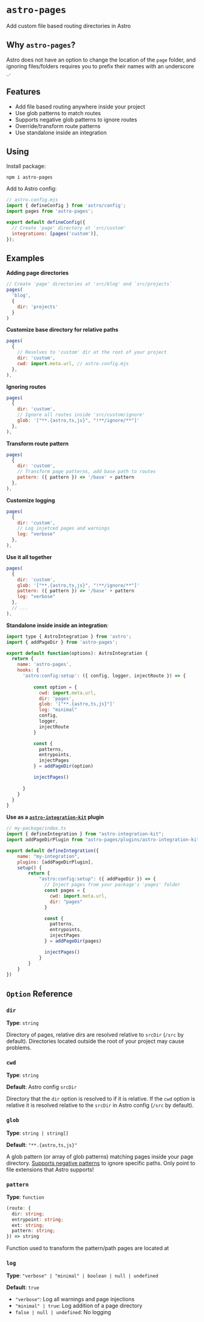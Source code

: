 # `astro-pages`

Add custom file based routing directories in Astro

## Why `astro-pages`?

Astro does not have an option to change the location of the `page` folder, and ignoring files/folders  requires you to prefix their names with an underscore `_`.

## Features
- Add file based routing anywhere inside your project
- Use glob patterns to match routes
- Supports negative glob patterns to ignore routes
- Override/transform route patterns
- Use standalone inside an integration

## Using

Install package:

```
npm i astro-pages  
```

Add to Astro config:
```js
// astro.config.mjs
import { defineConfig } from 'astro/config';
import pages from 'astro-pages';

export default defineConfig({
  // Create 'page' directory at 'src/custom'
  integrations: [pages('custom')],
});
```

## Examples

**Adding page directories**

```js
// Create 'page' directories at 'src/blog' and `src/projects`
pages(
  'blog', 
  {
    dir: 'projects'
  }
)
```

**Customize base directory for relative paths**

```js
pages(
  {
    // Resolves to 'custom' dir at the root of your project
    dir: 'custom',
    cwd: import.meta.url, // astro.config.mjs
  },
),
```

**Ignoring routes**

```js
pages(
  {
    dir: 'custom',
    // Ignore all routes inside 'src/custom/ignore'
    glob: '["**.{astro,ts,js}", "!**/ignore/**"]'
  },
),
```

**Transform route pattern**

```js
pages(
  {
    dir: 'custom',
    // Transform page patterns, add base path to routes
    pattern: ({ pattern }) => '/base' + pattern 
  },
),
```

**Customize logging**

```js
pages(
  {
    dir: 'custom',
    // Log injetced pages and warnings
    log: "verbose"
  },
),
```

**Use it all together**

```js
pages(
  {
    dir: 'custom',
    glob: '["**.{astro,ts,js}", "!**/ignore/**"]'
    pattern: ({ pattern }) => '/base' + pattern 
    log: "verbose"
  },
  // ...
),
```

**Standalone inside inside an integration**:

```js
import type { AstroIntegration } from 'astro';
import { addPageDir } from 'astro-pages';

export default function(options): AstroIntegration {  
  return {
    name: 'astro-pages',
    hooks: {
      'astro:config:setup': ({ config, logger, injectRoute }) => {
        
          const option = {
            cwd: import.meta.url,
            dir: 'pages',
            glob: '["**.{astro,ts,js}"]'
            log: "minimal"
            config,
            logger,
            injectRoute
          }

          const { 
            patterns, 
            entrypoints,
            injectPages 
          } = addPageDir(option)

          injectPages()
  
      }
    }
  }
}
```

**Use as a [`astro-integration-kit`](https://astro-integration-kit.netlify.app/getting-started/installation/) plugin**

```js
// my-package/index.ts
import { defineIntegration } from "astro-integration-kit";
import addPageDirPlugin from "astro-pages/plugins/astro-integration-kit.ts";

export default defineIntegration({
    name: "my-integration",
    plugins: [addPageDirPlugin],
    setup() {
        return {
            "astro:config:setup": ({ addPageDir }) => {
              // Inject pages from your package's 'pages' folder
              const pages = {
                cwd: import.meta.url,
                dir: "pages"
              }

              const {
                patterns,
                entrypoints,
                injectPages
              } = addPageDir(pages)

              injectPages()
            }
        }
    }
})
```

## `Option` Reference

### `dir`

**Type**: `string`

Directory of pages, relative dirs are resolved relative to `srcDir` (`/src` by default). Directories located outside the root of your project may cause problems.

### `cwd`

**Type**: `string`

**Default**: Astro config `srcDir`

Directory that the `dir` option is resolved to if it is relative. If the `cwd` option is relative it is resolved relative to the `srcDir` in Astro config (`/src` by default).

### `glob`

**Type**: `string | string[]`

**Default**: `"**.{astro,ts,js}"`

A glob pattern (or array of glob patterns) matching pages inside your page directory. [Supports negative patterns](https://www.npmjs.com/package/fast-glob#how-to-exclude-directory-from-reading) to ignore specific paths. Only point to file extensions that Astro supports!

### `pattern`

**Type**: `function`

```ts
(route: {
  dir: string;
  entrypoint: string;
  ext: string;
  pattern: string;
}) => string
```

Function used to transform the pattern/path pages are located at

### `log`

**Type**: `"verbose" | "minimal" | boolean | null | undefined`

**Default**: `true`

- `"verbose"`: Log all warnings and page injections
- `"minimal" | true`: Log addition of a page directory
- `false | null | undefined`: No logging
